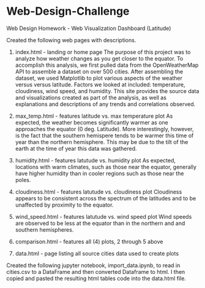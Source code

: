 # Web-Design-Challenge
Web Design Homework - Web Visualization Dashboard (Latitude)

Created the following web pages with descriptions.
1. index.html - landing or home page
	The purpose of this project was to analyze how weather changes as you get closer to the equator. 
        To accomplish this analysis, we first pulled data from the OpenWeatherMap API to assemble a 
        dataset on over 500 cities.
	After assembling the dataset, we used Matplotlib to plot various aspects of the weather versus 
        versus latitude. Factors we looked at included: temperature, cloudiness, wind speed, and humidity.
        This site provides the source data and visualizations created as part of the analysis, as well as 
        explanations and descriptions of any trends and correlations observed.

2. max_temp.html - features latitude vs. max temperature plot
	As expected, the weather becomes significantly warmer as one approaches the equator
        (0 deg. Latitude). More interestingly, however, is the fact that the southern hemispere 
        tends to be warmer this time of year than the northern hemisphere.  This may be due to
        the tilt of the earth at the time of year this data was gathered.	

3. humidity.html - features latutude vs. humidity plot
	As expected, locations with warm climates, such as those near the equator, generally have higher 
        humidity than in cooler regions such as those near the poles.

4. cloudiness.html - features latutude vs. cloudiness plot
	Cloudiness appears to be consistent across the spectrum of the latitudes and to be unaffected 
        by proximity to the equator. 

5. wind_speed.html - features latutude vs. wind speed plot
	Wind speeds are observed to be less at the equator than in the northern and
        and southern hemispheres. 

6. comparison.html - features all (4) plots, 2 through 5 above

7. data.html - page listing all source cities data used to create plots

Created the following jupyter notebook, import_data.ipynb, to read in cities.csv
to a DataFrame and then converted Dataframe to html.
I then copied and pasted the resulting html tables code into the data.html file.